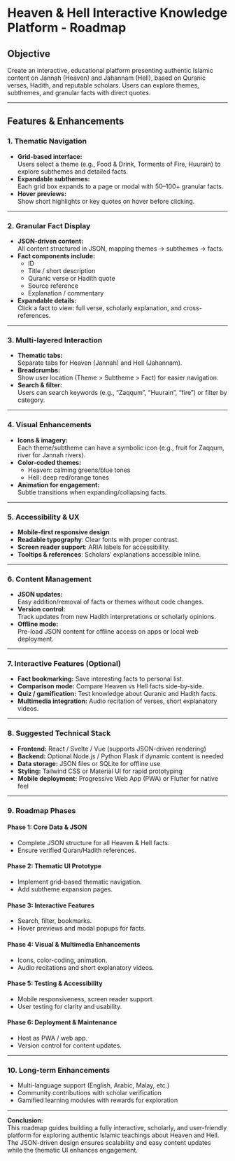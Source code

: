 # Heaven & Hell Interactive Knowledge Platform - Roadmap

## Objective
Create an interactive, educational platform presenting authentic Islamic content on Jannah (Heaven) and Jahannam (Hell), based on Quranic verses, Hadith, and reputable scholars. Users can explore themes, subthemes, and granular facts with direct quotes.

---

## Features & Enhancements

### 1. Thematic Navigation
- **Grid-based interface:**  
  Users select a theme (e.g., Food & Drink, Torments of Fire, Huurain) to explore subthemes and detailed facts.
- **Expandable subthemes:**  
  Each grid box expands to a page or modal with 50–100+ granular facts.
- **Hover previews:**  
  Show short highlights or key quotes on hover before clicking.

---

### 2. Granular Fact Display
- **JSON-driven content:**  
  All content structured in JSON, mapping themes → subthemes → facts.
- **Fact components include:**  
  - ID  
  - Title / short description  
  - Quranic verse or Hadith quote  
  - Source reference  
  - Explanation / commentary
- **Expandable details:**  
  Click a fact to view: full verse, scholarly explanation, and cross-references.

---

### 3. Multi-layered Interaction
- **Thematic tabs:**  
  Separate tabs for Heaven (Jannah) and Hell (Jahannam).
- **Breadcrumbs:**  
  Show user location (Theme > Subtheme > Fact) for easier navigation.
- **Search & filter:**  
  Users can search keywords (e.g., “Zaqqum”, “Huurain”, “fire”) or filter by category.

---

### 4. Visual Enhancements
- **Icons & imagery:**  
  Each theme/subtheme can have a symbolic icon (e.g., fruit for Zaqqum, river for Jannah rivers).
- **Color-coded themes:**  
  - Heaven: calming greens/blue tones  
  - Hell: deep red/orange tones
- **Animation for engagement:**  
  Subtle transitions when expanding/collapsing facts.

---

### 5. Accessibility & UX
- **Mobile-first responsive design**  
- **Readable typography**: Clear fonts with proper contrast.  
- **Screen reader support**: ARIA labels for accessibility.  
- **Tooltips & references**: Scholars’ explanations accessible inline.

---

### 6. Content Management
- **JSON updates:**  
  Easy addition/removal of facts or themes without code changes.
- **Version control:**  
  Track updates from new Hadith interpretations or scholarly opinions.
- **Offline mode:**  
  Pre-load JSON content for offline access on apps or local web deployment.

---

### 7. Interactive Features (Optional)
- **Fact bookmarking:** Save interesting facts to personal list.  
- **Comparison mode:** Compare Heaven vs Hell facts side-by-side.  
- **Quiz / gamification:** Test knowledge about Quranic and Hadith facts.  
- **Multimedia integration:** Audio recitation of verses, short explanatory videos.

---

### 8. Suggested Technical Stack
- **Frontend:** React / Svelte / Vue (supports JSON-driven rendering)  
- **Backend:** Optional Node.js / Python Flask if dynamic content is needed  
- **Data storage:** JSON files or SQLite for offline use  
- **Styling:** Tailwind CSS or Material UI for rapid prototyping  
- **Mobile deployment:** Progressive Web App (PWA) or Flutter for native feel

---

### 9. Roadmap Phases

#### Phase 1: Core Data & JSON
- Complete JSON structure for all Heaven & Hell facts.
- Ensure verified Quran/Hadith references.

#### Phase 2: Thematic UI Prototype
- Implement grid-based thematic navigation.
- Add subtheme expansion pages.

#### Phase 3: Interactive Features
- Search, filter, bookmarks.
- Hover previews and modal popups for facts.

#### Phase 4: Visual & Multimedia Enhancements
- Icons, color-coding, animation.
- Audio recitations and short explanatory videos.

#### Phase 5: Testing & Accessibility
- Mobile responsiveness, screen reader support.
- User testing for clarity and usability.

#### Phase 6: Deployment & Maintenance
- Host as PWA / web app.
- Version control for content updates.

---

### 10. Long-term Enhancements
- Multi-language support (English, Arabic, Malay, etc.)  
- Community contributions with scholar verification  
- Gamified learning modules with rewards for exploration  

---

**Conclusion:**  
This roadmap guides building a fully interactive, scholarly, and user-friendly platform for exploring authentic Islamic teachings about Heaven and Hell. The JSON-driven design ensures scalability and easy content updates while the thematic UI enhances engagement.
